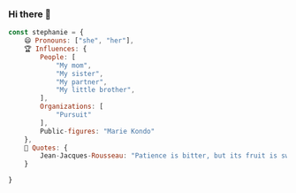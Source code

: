 ### Hi there 👋

```js
const stephanie = {
    😄 Pronouns: ["she", "her"],
    🏆 Influences: {
        People: [
            "My mom", 
            "My sister",
            "My partner",
            "My little brother",
        ], 
        Organizations: [
            "Pursuit"
        ],
        Public-figures: "Marie Kondo"
    },
    🖤 Quotes: {
        Jean-Jacques-Rousseau: "Patience is bitter, but its fruit is sweet"
    }

}
```

<!--
**Stephanie-Lucano/Stephanie-Lucano** is a ✨ _special_ ✨ repository because its `README.md` (this file) appears on your GitHub profile.

Here are some ideas to get you started:

- 🔭 I’m currently working on ...
- 🌱 I’m currently learning ...
- 👯 I’m looking to collaborate on ...
- 🤔 I’m looking for help with ...
- 💬 Ask me about ...
- 📫 How to reach me: ...
- 😄 Pronouns: ...
- ⚡ Fun fact: ...
-->

